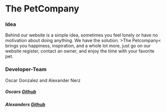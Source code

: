 # The PetCompany

### Idea

Behind our website is a simple idea, sometimes you feel lonely or have no motivation about doing anything. We have the solution. >The Petcompany< brings you happiness, inspiration, and a whole lot more, just go on our website register, contact an owner, and enjoy the time with your favorite pet.

### Developer-Team

 Oscar Gonzalez and Alexander Nerz

 ##### Oscars [Github](https://github.com/oscargonzalezdev)

 ##### Alexanders [Github](https://github.com/Alex-WD-22)